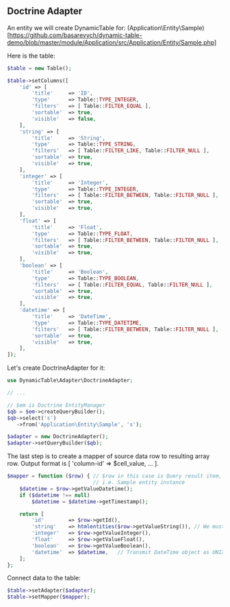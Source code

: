 Doctrine Adapter
----------------

An entity we will create DynamicTable for: (Application\Entity\Sample)[https://github.com/basarevych/dynamic-table-demo/blob/master/module/Application/src/Application/Entity/Sample.php]

Here is the table:

```php
$table = new Table();

$table->setColumns([
    'id' => [
        'title'     => 'ID',
        'type'      => Table::TYPE_INTEGER,
        'filters'   => [ Table::FILTER_EQUAL ],
        'sortable'  => true,
        'visible'   => false,
    ],
    'string' => [
        'title'     => 'String',
        'type'      => Table::TYPE_STRING,
        'filters'   => [ Table::FILTER_LIKE, Table::FILTER_NULL ],
        'sortable'  => true,
        'visible'   => true,
    ],
    'integer' => [
        'title'     => 'Integer',
        'type'      => Table::TYPE_INTEGER,
        'filters'   => [ Table::FILTER_BETWEEN, Table::FILTER_NULL ],
        'sortable'  => true,
        'visible'   => true,
    ],
    'float' => [
        'title'     => 'Float',
        'type'      => Table::TYPE_FLOAT,
        'filters'   => [ Table::FILTER_BETWEEN, Table::FILTER_NULL ],
        'sortable'  => true,
        'visible'   => true,
    ],
    'boolean' => [
        'title'     => 'Boolean',
        'type'      => Table::TYPE_BOOLEAN,
        'filters'   => [ Table::FILTER_EQUAL, Table::FILTER_NULL ],
        'sortable'  => true,
        'visible'   => true,
    ],
    'datetime' => [
        'title'     => 'DateTime',
        'type'      => Table::TYPE_DATETIME,
        'filters'   => [ Table::FILTER_BETWEEN, Table::FILTER_NULL ],
        'sortable'  => true,
        'visible'   => true,
    ],
]);
```

Let's create DoctrineAdapter for it:

```php
use DynamicTable\Adapter\DoctrineAdapter;

// ...

// $em is Doctrine EntityManager
$qb = $em->createQueryBuilder();
$qb->select('s')
   ->from('Application\Entity\Sample', 's');

$adapter = new DoctrineAdapter();
$adapter->setQueryBuilder($qb);
```

The last step is to create a mapper of source data row to resulting array row. Output format is [ 'column-id' => $cell_value, ... ].

```php
$mapper = function ($row) { // $row in this case is Query result item,
                            // i.e. Sample entity instance
    $datetime = $row->getValueDatetime();
    if ($datetime !== null)
        $datetime = $datetime->getTimestamp();

    return [
        'id'        => $row->getId(),
        'string'    => htmlentities($row->getValueString()), // We must escape strings!
        'integer'   => $row->getValueInteger(),
        'float'     => $row->getValueFloat(),
        'boolean'   => $row->getValueBoolean(),
        'datetime'  => $datetime,   // Transmit DateTime object as UNIX timestamp
    ];
};
```

Connect data to the table:

```php
$table->setAdapter($adapter);
$table->setMapper($mapper);
```
